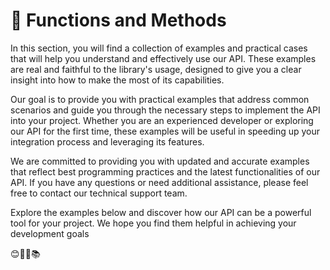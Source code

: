 # 🔢 Functions and Methods

In this section, you will find a collection of examples and practical cases that will help you understand and effectively use our API. These examples are real and faithful to the library's usage, designed to give you a clear insight into how to make the most of its capabilities.

Our goal is to provide you with practical examples that address common scenarios and guide you through the necessary steps to implement the API into your project. Whether you are an experienced developer or exploring our API for the first time, these examples will be useful in speeding up your integration process and leveraging its features.

We are committed to providing you with updated and accurate examples that reflect best programming practices and the latest functionalities of our API. If you have any questions or need additional assistance, please feel free to contact our technical support team.

Explore the examples below and discover how our API can be a powerful tool for your project. We hope you find them helpful in achieving your development goals

😊👨‍💻📚
